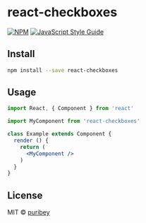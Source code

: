 # react-checkboxes

> 

[![NPM](https://img.shields.io/npm/v/react-checkboxes.svg)](https://www.npmjs.com/package/react-checkboxes) [![JavaScript Style Guide](https://img.shields.io/badge/code_style-standard-brightgreen.svg)](https://standardjs.com)

## Install

```bash
npm install --save react-checkboxes
```

## Usage

```jsx
import React, { Component } from 'react'

import MyComponent from 'react-checkboxes'

class Example extends Component {
  render () {
    return (
      <MyComponent />
    )
  }
}
```

## License

MIT © [puribey](https://github.com/puribey)
